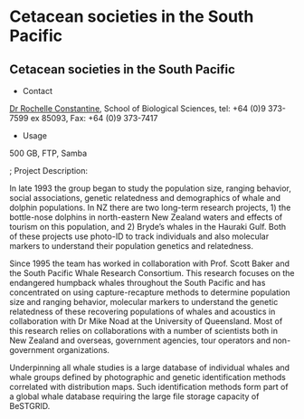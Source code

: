 # Cetacean societies in the South Pacific

## Cetacean societies in the South Pacific

- Contact

[Dr Rochelle Constantine](mailto:r.constantine@auckland.ac.nz), School of Biological Sciences, tel: +64 (0)9 373-7599 ex 85093, Fax: +64 (0)9 373-7417 
- Usage

500 GB, FTP, Samba

; Project Description:

In late 1993 the group began to study the population size, ranging behavior, social associations, genetic relatedness and demographics of whale and dolphin populations. In NZ there are two long-term research projects, 1) the bottle-nose dolphins in north-eastern New Zealand waters and effects of tourism on this population, and 2) Bryde’s whales in the Hauraki Gulf. Both of these projects use photo-ID to track individuals and also molecular markers to understand their population genetics and relatedness.

Since 1995 the team has worked in collaboration with Prof. Scott Baker and the South Pacific Whale Research Consortium. This research focuses on the endangered humpback whales throughout the South Pacific and has concentrated on using capture-recapture methods to determine population size and ranging behavior, molecular markers to understand the genetic relatedness of these recovering populations of whales and acoustics in collaboration with Dr Mike Noad at the University of Queensland. Most of this research relies on collaborations with a number of scientists both in New Zealand and overseas, government agencies, tour operators and non-government organizations.

Underpinning all whale studies is a large database of individual whales and whale groups defined by photographic and genetic identification methods correlated with distribution maps. Such identification methods form part of a global whale database requiring the large file storage capacity of BeSTGRID.
